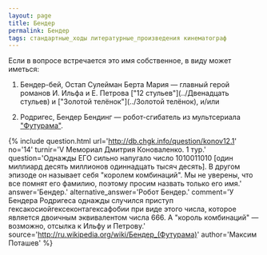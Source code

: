 ```yaml
---
layout: page
title: Бендер
permalink: Бендер
tags: стандартные_ходы литературные_произведения кинематограф
---
```

Если в вопросе встречается это имя собственное, в виду может иметься:

1) Бендер-бей, Остап Сулейман Берта Мария — главный герой романов И. Ильфа и Е. Петрова ["12 стульев"](../Двенадцать стульев) и ["Золотой телёнок"](../Золотой телёнок), и/или

2) Родригес, Бендер Бендинг — робот-сгибатель из мультсериала ["Футурама"](../Футурама).

{% include question.html
url='http://db.chgk.info/question/konov12.1'
no='14'
turnir='V Мемориал Дмитрия Коноваленко. 1 тур.'
question='Однажды ЕГО сильно напугало число 1010011010 [один миллиард десять миллионов одиннадцать тысяч десять]. В другом эпизоде он называет себя "королем комбинаций". Мы не уверены, что все помнят его фамилию, поэтому просим назвать только его имя.'
answer='Бендер.'
alternative_answer='Робот Бендер.'
comment='У Бендера Родригеса однажды случился приступ гексакосиойгексеконтагексафобии при виде этого числа, которое является двоичным эквивалентом числа 666. А "король комбинаций" — возможно, отсылка к Ильфу и Петрову.'
source='http://ru.wikipedia.org/wiki/Бендер_(Футурама)'
author='Максим Поташев'
 %}



  